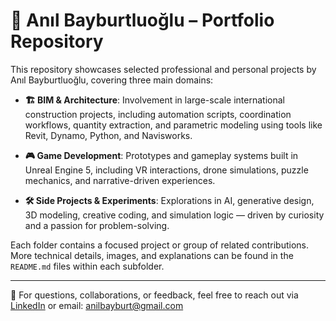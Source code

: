 # 🧰 Anıl Bayburtluoğlu – Portfolio Repository

This repository showcases selected professional and personal projects by Anıl Bayburtluoğlu, covering three main domains:

- **🏗️ BIM & Architecture**: Involvement in large-scale international construction projects, including automation scripts, coordination workflows, quantity extraction, and parametric modeling using tools like Revit, Dynamo, Python, and Navisworks.
  
- **🎮 Game Development**: Prototypes and gameplay systems built in Unreal Engine 5, including VR interactions, drone simulations, puzzle mechanics, and narrative-driven experiences.
  
- **🛠️ Side Projects & Experiments**: Explorations in AI, generative design, 3D modeling, creative coding, and simulation logic — driven by curiosity and a passion for problem-solving.

Each folder contains a focused project or group of related contributions. More technical details, images, and explanations can be found in the `README.md` files within each subfolder.

---

👋 For questions, collaborations, or feedback, feel free to reach out via [LinkedIn](https://www.linkedin.com/in/anilbayburt) or email: anilbayburt@gmail.com
